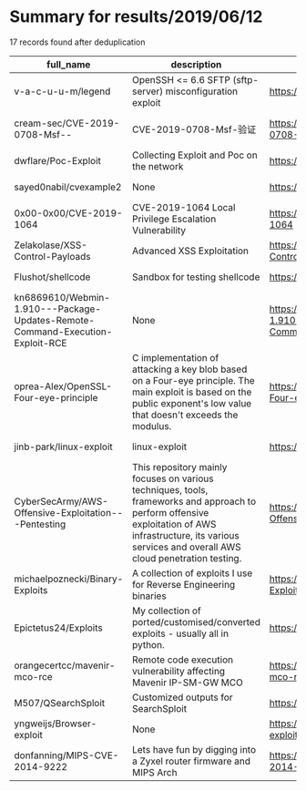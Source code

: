 
# Summary for results/2019/06/12
    
17 records found after deduplication

| full_name | description | html_url | matched_list | matched_count | pushed_at | size | stargazers_count | language | forks_count | vul_ids |
|-------------------------------------------------------------------------------|---------------------------------------------------------------------------------------------------------------------------------------------------------------------------------------------------------------|--------------------------------------------------------------------------------------------------|----------------------------------|-----------------|---------------------------|--------|--------------------|------------|---------------|-------------------|
| v-a-c-u-u-m/legend | OpenSSH <= 6.6 SFTP (sftp-server) misconfiguration exploit | https://github.com/v-a-c-u-u-m/legend | ['exploit'] | 1 | 2019-06-12 11:18:45+00:00 | 28 | 1 | Python | 2 | [] |
| cream-sec/CVE-2019-0708-Msf-- | CVE-2019-0708-Msf-验证 | https://github.com/cream-sec/CVE-2019-0708-Msf-- | ['cve-2'] | 1 | 2019-06-12 03:38:46+00:00 | 1028 | 0 | C | 1 | ['CVE-2019-0708'] |
| dwflare/Poc-Exploit | Collecting Exploit and Poc on the network | https://github.com/dwflare/Poc-Exploit | ['exploit'] | 1 | 2019-06-12 08:00:53+00:00 | 486 | 0 | | 0 | [] |
| sayed0nabil/cvexample2 | None | https://github.com/sayed0nabil/cvexample2 | ['cve-2'] | 1 | 2019-06-12 21:04:52+00:00 | 1607 | 0 | HTML | 0 | [] |
| 0x00-0x00/CVE-2019-1064 | CVE-2019-1064 Local Privilege Escalation Vulnerability | https://github.com/0x00-0x00/CVE-2019-1064 | ['cve-2'] | 1 | 2019-06-12 12:25:42+00:00 | 21 | 11 | C# | 17 | ['CVE-2019-1064'] |
| Zelakolase/XSS-Control-Payloads | Advanced XSS Exploitation | https://github.com/Zelakolase/XSS-Control-Payloads | ['exploit'] | 1 | 2019-06-12 14:46:49+00:00 | 217 | 6 | | 2 | [] |
| Flushot/shellcode | Sandbox for testing shellcode | https://github.com/Flushot/shellcode | ['shellcode'] | 1 | 2019-06-12 07:18:09+00:00 | 2 | 0 | Assembly | 0 | [] |
| kn6869610/Webmin-1.910---Package-Updates-Remote-Command-Execution-Exploit-RCE | None | https://github.com/kn6869610/Webmin-1.910---Package-Updates-Remote-Command-Execution-Exploit-RCE | ['exploit', 'rce'] | 2 | 2019-06-12 04:02:08+00:00 | 3 | 3 | | 1 | [] |
| oprea-Alex/OpenSSL-Four-eye-principle | C implementation of attacking a key blob based on a Four-eye principle. The main exploit is based on the public exponent's low value that doesn't exceeds the modulus. | https://github.com/oprea-Alex/OpenSSL-Four-eye-principle | ['exploit'] | 1 | 2019-06-12 03:32:20+00:00 | 10 | 0 | C++ | 0 | [] |
| jinb-park/linux-exploit | linux-exploit | https://github.com/jinb-park/linux-exploit | ['exploit'] | 1 | 2019-06-12 08:18:30+00:00 | 45 | 9 | C | 3 | [] |
| CyberSecArmy/AWS-Offensive-Exploitation---Pentesting | This repository mainly focuses on various techniques, tools, frameworks and approach to perform offensive exploitation of AWS infrastructure, its various services and overall AWS cloud penetration testing. | https://github.com/CyberSecArmy/AWS-Offensive-Exploitation---Pentesting | ['exploit'] | 1 | 2019-06-12 13:07:47+00:00 | 30 | 3 | | 2 | [] |
| michaelpoznecki/Binary-Exploits | A collection of exploits I use for Reverse Engineering binaries | https://github.com/michaelpoznecki/Binary-Exploits | ['exploit'] | 1 | 2019-06-12 02:03:06+00:00 | 1 | 0 | Python | 0 | [] |
| Epictetus24/Exploits | My collection of ported/customised/converted exploits - usually all in python. | https://github.com/Epictetus24/Exploits | ['exploit'] | 1 | 2019-06-12 14:27:37+00:00 | 7 | 0 | Python | 0 | [] |
| orangecertcc/mavenir-mco-rce | Remote code execution vulnerability affecting Mavenir IP-SM-GW MCO | https://github.com/orangecertcc/mavenir-mco-rce | ['rce', 'remote code execution'] | 2 | 2019-06-12 06:26:27+00:00 | 3 | 5 | nan | 0 | [] |
| M507/QSearchSploit | Customized outputs for SearchSploit | https://github.com/M507/QSearchSploit | ['sploit'] | 1 | 2019-06-12 23:55:13+00:00 | 92 | 2 | Python | 4 | [] |
| yngweijs/Browser-exploit | None | https://github.com/yngweijs/Browser-exploit | ['exploit'] | 1 | 2019-06-12 03:04:32+00:00 | 13 | 9 | JavaScript | 6 | [] |
| donfanning/MIPS-CVE-2014-9222 | Lets have fun by digging into a Zyxel router firmware and MIPS Arch | https://github.com/donfanning/MIPS-CVE-2014-9222 | ['cve-2'] | 1 | 2019-06-12 20:07:46+00:00 | 2878 | 0 | | 2 | ['CVE-2014-9222'] |
